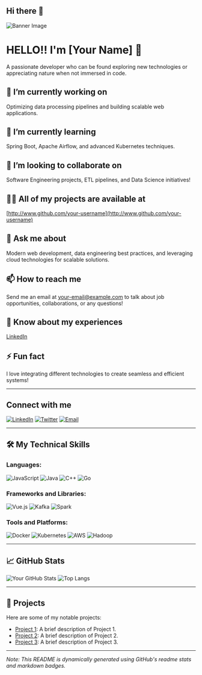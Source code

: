 ## Hi there 👋

<!--
**Swarangigaurkar/swarangigaurkar** is a ✨ _special_ ✨ repository because its `README.md` (this file) appears on your GitHub profile.

Here are some ideas to get you started:

- 🔭 I’m currently working on ...
- 🌱 I’m currently learning ...
- 👯 I’m looking to collaborate on ...
- 🤔 I’m looking for help with ...
- 💬 Ask me about ...
- 📫 How to reach me: ...
- 😄 Pronouns: ...
- ⚡ Fun fact: ...
-->

<!-- Banner Image -->
![Banner Image](https://your-banner-url.com/banner.png)

# HELLO!! I'm [Your Name] 👋

A passionate developer who can be found exploring new technologies or appreciating nature when not immersed in code.

## 🔭 I’m currently working on
Optimizing data processing pipelines and building scalable web applications.

## 🌱 I’m currently learning
Spring Boot, Apache Airflow, and advanced Kubernetes techniques.

## 👯 I’m looking to collaborate on
Software Engineering projects, ETL pipelines, and Data Science initiatives!

## 👨‍💻 All of my projects are available at
[http://www.github.com/your-username](http://www.github.com/your-username)

## 💬 Ask me about
Modern web development, data engineering best practices, and leveraging cloud technologies for scalable solutions.

## 📫 How to reach me
Send me an email at [your-email@example.com](mailto:your-email@example.com) to talk about job opportunities, collaborations, or any questions!

## 📄 Know about my experiences
[LinkedIn](http://linkedin.com/in/your-linkedin)

## ⚡ Fun fact
I love integrating different technologies to create seamless and efficient systems!

---

## Connect with me
[![LinkedIn](https://img.shields.io/badge/-LinkedIn-0077B5?style=flat&logo=LinkedIn&logoColor=white)](http://linkedin.com/in/your-linkedin)
[![Twitter](https://img.shields.io/badge/-Twitter-1DA1F2?style=flat&logo=Twitter&logoColor=white)](https://twitter.com/your-twitter)
[![Email](https://img.shields.io/badge/-Email-D14836?style=flat&logo=Gmail&logoColor=white)](mailto:your-email@example.com)

---

## 🛠️ My Technical Skills

### Languages:
![JavaScript](https://img.shields.io/badge/-JavaScript-F7DF1E?style=flat&logo=JavaScript&logoColor=black)
![Java](https://img.shields.io/badge/-Java-007396?style=flat&logo=Java&logoColor=white)
![C++](https://img.shields.io/badge/-C++-00599C?style=flat&logo=Cplusplus&logoColor=white)
![Go](https://img.shields.io/badge/-Go-00ADD8?style=flat&logo=Go&logoColor=white)

### Frameworks and Libraries:
![Vue.js](https://img.shields.io/badge/-Vue.js-4FC08D?style=flat&logo=Vue.js&logoColor=white)
![Kafka](https://img.shields.io/badge/-Kafka-231F20?style=flat&logo=Apache-Kafka&logoColor=white)
![Spark](https://img.shields.io/badge/-Spark-E25A1C?style=flat&logo=Apache-Spark&logoColor=white)

### Tools and Platforms:
![Docker](https://img.shields.io/badge/-Docker-2496ED?style=flat&logo=Docker&logoColor=white)
![Kubernetes](https://img.shields.io/badge/-Kubernetes-326CE5?style=flat&logo=Kubernetes&logoColor=white)
![AWS](https://img.shields.io/badge/-AWS-232F3E?style=flat&logo=Amazon-AWS&logoColor=white)
![Hadoop](https://img.shields.io/badge/-Hadoop-66CCFF?style=flat&logo=Apache-Hadoop&logoColor=black)

---

## 📈 GitHub Stats

![Your GitHub Stats](https://github-readme-stats.vercel.app/api?username=your-username&show_icons=true&theme=radical)
![Top Langs](https://github-readme-stats.vercel.app/api/top-langs/?username=your-username&layout=compact&theme=radical)

---

## 🚀 Projects

Here are some of my notable projects:
- [Project 1](https://github.com/your-username/project1): A brief description of Project 1.
- [Project 2](https://github.com/your-username/project2): A brief description of Project 2.
- [Project 3](https://github.com/your-username/project3): A brief description of Project 3.

---

*Note: This README is dynamically generated using GitHub's readme stats and markdown badges.*
